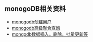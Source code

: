## monogoDB相关资料
- [monogodb创建用户](https://www.cnblogs.com/shiyiwen/p/5552750.html)
- [monogodb高级聚合查询](https://www.cnblogs.com/zhoujie/p/mongo1.html)
- [mongodb数据插入，删除，批量更新等](https://cloud.tencent.com/developer/article/1406530)


